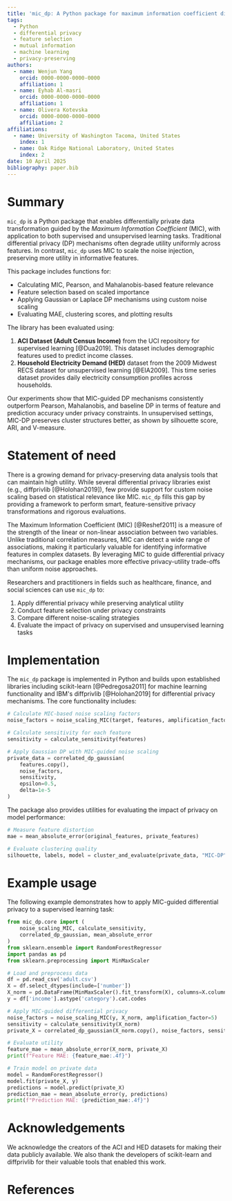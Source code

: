 ```yaml
---
title: 'mic_dp: A Python package for maximum information coefficient differential privacy'
tags:
  - Python
  - differential privacy
  - feature selection
  - mutual information
  - machine learning
  - privacy-preserving
authors:
  - name: Wenjun Yang
    orcid: 0000-0000-0000-0000
    affiliation: 1
  - name: Eyhab Al-masri
    orcid: 0000-0000-0000-0000
    affiliation: 1
  - name: Olivera Kotevska
    orcid: 0000-0000-0000-0000
    affiliation: 2
affiliations:
  - name: University of Washington Tacoma, United States
    index: 1
  - name: Oak Ridge National Laboratory, United States
    index: 2
date: 10 April 2025
bibliography: paper.bib
---
```


# Summary

`mic_dp` is a Python package that enables differentially private data transformation guided by the *Maximum Information Coefficient* (MIC), with application to both supervised and unsupervised learning tasks. Traditional differential privacy (DP) mechanisms often degrade utility uniformly across features. In contrast, `mic_dp` uses MIC to scale the noise injection, preserving more utility in informative features.

This package includes functions for:
- Calculating MIC, Pearson, and Mahalanobis-based feature relevance
- Feature selection based on scaled importance
- Applying Gaussian or Laplace DP mechanisms using custom noise scaling
- Evaluating MAE, clustering scores, and plotting results

The library has been evaluated using:
1. **ACI Dataset (Adult Census Income)** from the UCI repository for supervised learning [@Dua2019]. This dataset includes demographic features used to predict income classes.
2. **Household Electricity Demand (HED)** dataset from the 2009 Midwest RECS dataset for unsupervised learning [@EIA2009]. This time series dataset provides daily electricity consumption profiles across households.

Our experiments show that MIC-guided DP mechanisms consistently outperform Pearson, Mahalanobis, and baseline DP in terms of feature and prediction accuracy under privacy constraints. In unsupervised settings, MIC-DP preserves cluster structures better, as shown by silhouette score, ARI, and V-measure.

# Statement of need

There is a growing demand for privacy-preserving data analysis tools that can maintain high utility. While several differential privacy libraries exist (e.g., diffprivlib [@Holohan2019]), few provide support for custom noise scaling based on statistical relevance like MIC. `mic_dp` fills this gap by providing a framework to perform smart, feature-sensitive privacy transformations and rigorous evaluations.

The Maximum Information Coefficient (MIC) [@Reshef2011] is a measure of the strength of the linear or non-linear association between two variables. Unlike traditional correlation measures, MIC can detect a wide range of associations, making it particularly valuable for identifying informative features in complex datasets. By leveraging MIC to guide differential privacy mechanisms, our package enables more effective privacy-utility trade-offs than uniform noise approaches.

Researchers and practitioners in fields such as healthcare, finance, and social sciences can use `mic_dp` to:

1. Apply differential privacy while preserving analytical utility
2. Conduct feature selection under privacy constraints
3. Compare different noise-scaling strategies
4. Evaluate the impact of privacy on supervised and unsupervised learning tasks

# Implementation

The `mic_dp` package is implemented in Python and builds upon established libraries including scikit-learn [@Pedregosa2011] for machine learning functionality and IBM's diffprivlib [@Holohan2019] for differential privacy mechanisms. The core functionality includes:

```python
# Calculate MIC-based noise scaling factors
noise_factors = noise_scaling_MIC(target, features, amplification_factor)

# Calculate sensitivity for each feature
sensitivity = calculate_sensitivity(features)

# Apply Gaussian DP with MIC-guided noise scaling
private_data = correlated_dp_gaussian(
    features.copy(), 
    noise_factors, 
    sensitivity, 
    epsilon=0.5, 
    delta=1e-5
)
```

The package also provides utilities for evaluating the impact of privacy on model performance:

```python
# Measure feature distortion
mae = mean_absolute_error(original_features, private_features)

# Evaluate clustering quality
silhouette, labels, model = cluster_and_evaluate(private_data, "MIC-DP", n_clusters=3)
```

# Example usage

The following example demonstrates how to apply MIC-guided differential privacy to a supervised learning task:

```python
from mic_dp.core import (
    noise_scaling_MIC, calculate_sensitivity, 
    correlated_dp_gaussian, mean_absolute_error
)
from sklearn.ensemble import RandomForestRegressor
import pandas as pd
from sklearn.preprocessing import MinMaxScaler

# Load and preprocess data
df = pd.read_csv('adult.csv')
X = df.select_dtypes(include=['number'])
X_norm = pd.DataFrame(MinMaxScaler().fit_transform(X), columns=X.columns)
y = df['income'].astype('category').cat.codes

# Apply MIC-guided differential privacy
noise_factors = noise_scaling_MIC(y, X_norm, amplification_factor=5)
sensitivity = calculate_sensitivity(X_norm)
private_X = correlated_dp_gaussian(X_norm.copy(), noise_factors, sensitivity, epsilon=0.5, delta=1e-5)

# Evaluate utility
feature_mae = mean_absolute_error(X_norm, private_X)
print(f"Feature MAE: {feature_mae:.4f}")

# Train model on private data
model = RandomForestRegressor()
model.fit(private_X, y)
predictions = model.predict(private_X)
prediction_mae = mean_absolute_error(y, predictions)
print(f"Prediction MAE: {prediction_mae:.4f}")
```

# Acknowledgements

We acknowledge the creators of the ACI and HED datasets for making their data publicly available. We also thank the developers of scikit-learn and diffprivlib for their valuable tools that enabled this work.

# References
